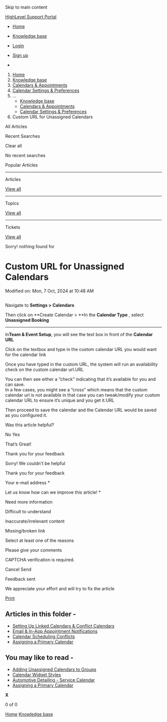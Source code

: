 Skip to main content

[ HighLevel Support Portal ](https://help.gohighlevel.com)

  * [ Home ](/support/home)
  * [ Knowledge base ](/support/solutions)

  * [Login](/support/login)
  * [Sign up](/support/signup)
  * 

  1. [Home](/support/home)
  2. [Knowledge base](/support/solutions)
  3. [Calendars & Appointments](/support/solutions/48000449585)
  4. [Calendar Settings & Preferences](/support/solutions/folders/155000000688)
  5. ... 
     * [Knowledge base](/support/solutions)
     * [Calendars & Appointments](/support/solutions/48000449585)
     * [Calendar Settings & Preferences](/support/solutions/folders/155000000688)
  6. Custom URL for Unassigned Calendars

All  Articles 

Recent Searches

Clear all

No recent searches

Popular Articles

* * *

Articles

[View all](/support/search/solutions)

* * *

Topics

[View all](/support/search/topics)

* * *

Tickets

[View all](/support/search/tickets)

Sorry! nothing found for   

# Custom URL for Unassigned Calendars

Modified on: Mon, 7 Oct, 2024 at 10:48 AM

##   

Navigate to **Settings > Calendars**  

Then click on **Create Calendar > **In the **Calendar Type** , select **Unassigned Booking**

****  

In**Team & Event Setup**, you will see the text box in front of the **Calendar URL**

Click on the textbox and type in the custom calendar URL you would want for the calendar link  

Once you have typed in the custom URL, the system will run an availability check on the custom calendar url.URL

You can then see either a “check” indicating that it’s available for you and can save.  
 In a few cases, you might see a “cross” which means that the custom calendar url is not available in that case you can tweak/modify your custom calendar URL to ensure it’s unique and you get it.URL

Then proceed to save the calendar and the Calendar URL would be saved as you configured it.

Was this article helpful?

No  Yes 

That’s Great!

Thank you for your feedback

Sorry! We couldn't be helpful

Thank you for your feedback

Your e-mail address *

Let us know how can we improve this article! *

Need more information 

Difficult to understand 

Inaccurate/irrelevant content 

Missing/broken link 

Select at least one of the reasons 

Please give your comments 

CAPTCHA verification is required. 

Cancel  Send 

Feedback sent

We appreciate your effort and will try to fix the article

[Print](javascript:print\(\))

## Articles in this folder -

  * [Setting Up Linked Calendars & Conflict Calendars](/support/solutions/articles/155000002374-setting-up-linked-calendars-conflict-calendars)
  * [Email & In-App Appointment Notifications](/support/solutions/articles/155000003441-email-in-app-appointment-notifications)
  * [Calendar Scheduling Conflicts](/support/solutions/articles/155000003548-calendar-scheduling-conflicts)
  * [Assigning a Primary Calendar](/support/solutions/articles/155000002263-assigning-a-primary-calendar)

## You may like to read -

  * [Adding Unassigned Calendars to Groups](/support/solutions/articles/155000003550-adding-unassigned-calendars-to-groups)
  * [Calendar Widget Styles](/support/solutions/articles/155000003552-calendar-widget-styles)
  * [Automotive Detailing - Service Calendar](/support/solutions/articles/155000001619-automotive-detailing-service-calendar)
  * [Assigning a Primary Calendar](/support/solutions/articles/155000002263-assigning-a-primary-calendar)

**X**

0 of 0 []()

[Home](/support/home) [Knowledge base](/support/solutions)
